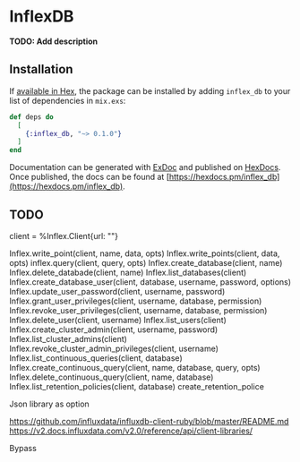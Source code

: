 # InflexDB

**TODO: Add description**

## Installation

If [available in Hex](https://hex.pm/docs/publish), the package can be installed
by adding `inflex_db` to your list of dependencies in `mix.exs`:

```elixir
def deps do
  [
    {:inflex_db, "~> 0.1.0"}
  ]
end
```

Documentation can be generated with [ExDoc](https://github.com/elixir-lang/ex_doc)
and published on [HexDocs](https://hexdocs.pm). Once published, the docs can
be found at [https://hexdocs.pm/inflex_db](https://hexdocs.pm/inflex_db).

## TODO

client = %Inflex.Client{url: ""}

Inflex.write_point(client, name, data, opts)
Inflex.write_points(client, data, opts)
inflex.query(client, query, opts)
Inflex.create_database(client, name)
Inflex.delete_databade(client, name)
Inflex.list_databases(client)
Inflex.create_database_user(client, database, username, password, options)
Inflex.update_user_password(client, username, password)
Inflex.grant_user_privileges(client, username, database, permission)
Inflex.revoke_user_privileges(client, username, database, permission)
Inflex.delete_user(client, username)
Inflex.list_users(client)
Inflex.create_cluster_admin(client, username, password)
Inflex.list_cluster_admins(client)
Inflex.revoke_cluster_admin_privileges(client, username)
Inflex.list_continuous_queries(client, database)
Inflex.create_continuous_query(client, name, database, query, opts)
Inflex.delete_continuous_query(client, name, database)
Inflex.list_retention_policies(client, database)
create_retention_police

Json library as option

https://github.com/influxdata/influxdb-client-ruby/blob/master/README.md
https://v2.docs.influxdata.com/v2.0/reference/api/client-libraries/

Bypass
